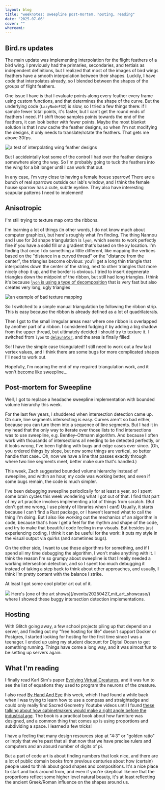 ```yaml
---
layout: blog
title: "weeknotes: sweepline post-mortem, hosting, reading"
date: "2025-07-06"
cover: ""
whereami:
---
```


## Bird.rs updates

The main update was implementing interpolation for the flight feathers of a bird wing. I previously had the primaries, secondaries, and tertials as independent definitions, but I realized that most of the images of bird wings feathers have a smooth interpolation between their shapes. Luckily, I have code that interpolates already, so I blended between the shapes of the groups of flight feathers.

One issue I have is that I evaluate points along every feather every frame using custom functions, and that determines the shape of the curve. But the underlying code (`LazyNodeF32`) is slow, so I tried a few things there: if I sample fewer total points, it's faster, but I can't get the round ends of feathers I need. If I shift those samples points towards the end of the feathers, it can look better with fewer points. Maybe the most blanket solution is that I now cache the feather designs, so when I'm not modifying the designs, it only needs to translate/rotate the feathers. That gets me above 30fps.


<img class="floatmedimage" src="/assets/imgs/imgs/20250707_wing.png" alt="a test of interpolating wing feather designs">

But I accideintally lost some of the control I had over the feather designs somewhere along the way. So I'm probably going to tuck the feathers into the wing for a bit longer until I can work that out.

In any case, I'm very close to having a female house sparrow! There are a bunch of real sparrows outside our lab's window, and I think the female house sparrow has a cute, subtle eyeline. They also have interesting scapular patterns I need to implement!

## Anisotropic

I'm still trying to texture map onto the ribbons.

I'm learning a lot of things (in other words, I do not know much about computer graphics), but here's roughly what I'm finding. The thing Nannou and I use for 2d shape triangulation is `lyon`, which seems to work perfectly fine if you have a solid fill or a gradient that's based on the xy location. I'm finding that once I do something a little different, like mapping the vertices based on the "distance in a curved thread" or the "distance from the center", the triangles become obvious: you'll get a long thin triangle that interpolates down the center of the string, next to other triangles that more nicely chop it up, and the border is obvious. I tried to insert degenerate triangles down the midpoint of the ribbon, but still had long triangles. I think it's because [`lyon` is using a type of decomposition](https://nical.github.io/posts/lyon-intro.html) that is very fast but also creates very long, ugly triangles

<img class="floatmedimage" src="/assets/imgs/imgs/20250707_tritry.png" alt="an example of bad texture mapping">

So I switched to a simple manual triangulation by following the ribbon strip. This is easy because the ribbon is already defined as a lot of quadrilaterals.

Then I got to the small irregular areas near where one ribbon is overlapped by another part of a ribbon. I considered fudging it by adding a big shadow from the upper thread, but ultimately decided I should try to texture it. I switched from `lyon` to [`delaunator`](https://en.wikipedia.org/wiki/Delaunay_triangulation), and the area is finally filled!

So! I have the simple case triangulated! I still need to work out a few last vertex values, and I think there are some bugs for more complicated shapes I'll need to work out.

Hopefully, I'm nearing the end of my required triangulation work, and it won't become like sweepline...

## Post-mortem for Sweepline

Well, I got to replace a headache sweepline implementation with bounded volume hierarchy this week.

For the last few years, I shuddered when intersection detection came up. Oh sure, line segments intersecting is easy. Curves aren't so bad either, because you can turn them into a sequence of line segments. But I had it in my head that the only way to iterate over those lists to find intersections was to use sweepline, e.g. Bentley–Ottmann algorithm. And because I often work with thousands of intersections all needing to be detected perfectly, or it looks wrong, I've been fighting with bugs and edge cases ever since. (Oh, you ordered things by slope, but now some things are vertical, so better handle that case.. Oh, now we have a line that passes exactly through where two line segments meet, better make sure that's handled.)

This week, Zach suggested bounded volume hierarchy instead of sweepline, and within an hour, my code was working better, and even if some bugs remain, the code is much simpler.

I've been debugging sweepline periodically for at least a year, so I spent some brain cycles this week wondering what I got out of that.
I find that part of my art practice involves implementing a lot of things from scratch. (But don't get me wrong, I use plenty of libraries when I can!) Usually, it starts because I can't find a Rust package, or I haven't learned what to call the thing I'm doing. But I also like working out the mechanics of an algorithm in code, because that's how I get a feel for the rhythm and shape of the code, and try to make that beautiful code feeling in my visuals. But besides just experiencing coding, I think it can be useful for the work: it puts my style in the visual output via quirks (and sometimes bugs).

On the other side, I want to use those algorithms for something, and if I spend all my time debugging the algorithm, I won't make anything with it. I think the reason I'm so grumpy about sweepline is that I really needed a working intersection detection, and so I spent too much debugging it instead of taking a step back to think about other approaches, and usually, I think I'm pretty content with the balance I strike.

At least I got some cool plotter art out of it.

<img class="fullwidth" src="/assets/imgs/imgs/20250707_hands.png">
Here's [one of the art shows](/events/20250427_mit_art_showcase/) where I showed these buggy intersection detection implementations.

## Hosting

With Glitch going away, a few school projects piling up that depend on a server, and finding out my "free hosting for life" doesn't support Docker or Postgres, I started looking for hosting for the first time since I was a teenager. I ended up using my student discount for Digital Ocean to get something running. Things have come a long way, and it was almost fun to be setting up servers again.

## What I'm reading

I finally read Karl Sim's paper [Evolving Virtual Creatures](https://www.karlsims.com/papers/siggraph94.pdf), and it was fun to see the list of equations they used to program the neurons of the creature.

I also read [By Hand And Eye](https://lostartpress.com/products/by-hand-eye-1) this week, which I had found a while back when I was trying to learn how to use a compass and straightedge and could only really find Sacred Geometry Youtube videos until I found [these talking about how cabinetmakers would make a right angle before the industrial age](https://www.youtube.com/watch?v=rQBgqXx6pGg). The book is a practical book about how furniture was designed, and a common thing that comes up is using proportions and subdividing a space. I learned a few tricks!

I have a feeling that many design resources stop at "4:3" or "golden ratio" or imply that we're past that all that now that we have precise rulers and computers and an absurd number of digits of pi.

But a part of code art is about finding numbers that look nice, and there are a lot of public domain books from previous centuries about how (certain) people used to think about good shapes and compositions.
It's a nice place to start and look around from, and even if you're skeptical like me that the proportions reflect some higher level natural beauty, it's at least reflecting the ancient Greek/Roman influence on the shapes around us.
